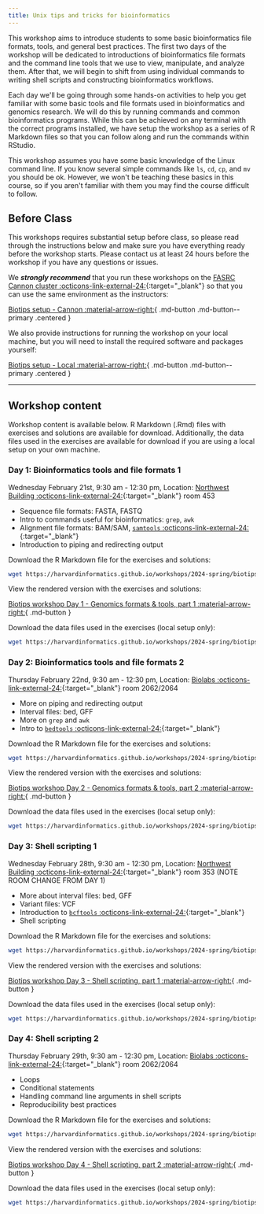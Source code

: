 ```yaml
---
title: Unix tips and tricks for bioinformatics
---
```


This workshop aims to introduce students to some basic bioinformatics file formats, tools, and general best practices. The first two days of the workshop will be dedicated to introductions of bioinformatics file formats and the command line tools that we use to view, manipulate, and analyze them. After that, we will begin to shift from using individual commands to writing shell scripts and constructing bioinformatics workflows.

Each day we'll be going through some hands-on activities to help you get familiar with some basic tools and file formats used in bioinformatics and genomics research. We will do this by running commands and common bioinformatics programs. While this can be achieved on any terminal with the correct programs installed, we have setup the workshop as a series of R Markdown files so that you can follow along and run the commands within RStudio.

This workshop assumes you have some basic knowledge of the Linux command line. If you know several simple commands like `ls`, `cd`, `cp`, and `mv` you should be ok. However, we won't be teaching these basics in this course, so if you aren't familiar with them you may find the course difficult to follow. 

## Before Class

This workshops requires substantial setup before class, so please read through the instructions below and make sure you have everything ready before the workshop starts. Please contact us at least 24 hours before the workshop if you have any questions or issues.

We **_strongly recommend_** that you run these workshops on the [FASRC Cannon cluster :octicons-link-external-24:](https://www.rc.fas.harvard.edu/cluster/){:target="_blank"} so that you can use the same environment as the instructors:

[Biotips setup - Cannon :material-arrow-right:](setup-cannon.md){ .md-button .md-button--primary .centered }

We also provide instructions for running the workshop on your local machine, but you will need to install the required software and packages yourself:

[Biotips setup - Local :material-arrow-right:](setup-local.md){ .md-button .md-button--primary .centered }

---

## Workshop content

Workshop content is available below. R Markdown (.Rmd) files with exercises and solutions are available for download. Additionally, the data files used in the exercises are available for download if you are using a local setup on your own machine.

### Day 1: Bioinformatics tools and file formats 1

Wednesday February 21st, 9:30 am - 12:30 pm, Location: [Northwest Building :octicons-link-external-24:](https://maps.app.goo.gl/1MqNswcVaTYcCx68A){:target="_blank"} room 453 

* Sequence file formats: FASTA, FASTQ
* Intro to commands useful for bioinformatics: `grep`, `awk`
* Alignment file formats: BAM/SAM, [`samtools` :octicons-link-external-24:](http://www.htslib.org/){:target="_blank"}
* Introduction to piping and redirecting output

Download the R Markdown file for the exercises and solutions:

```bash
wget https://harvardinformatics.github.io/workshops/2024-spring/biotips/Biotips-workshop-2024-Day1-student.Rmd
```

View the rendered version with the exercises and solutions:

[Biotips workshop Day 1 - Genomics formats & tools, part 1 :material-arrow-right:](https://harvardinformatics.github.io/workshops/2024-spring/biotips/Biotips-workshop-2024-Day1-instructor.html){ .md-button }

Download the data files used in the exercises (local setup only):

```bash
wget https://harvardinformatics.github.io/workshops/2024-spring/biotips/data1.zip
```

### Day 2: Bioinformatics tools and file formats 2

Thursday February 22nd, 9:30 am - 12:30 pm, Location: [Biolabs :octicons-link-external-24:](https://maps.app.goo.gl/mtqAuyd1HwFRLJyZ6){:target="_blank"} room 2062/2064 

* More on piping and redirecting output
* Interval files: bed, GFF
* More on `grep` and `awk`
* Intro to [`bedtools` :octicons-link-external-24:](https://bedtools.readthedocs.io/en/latest/index.html){:target="_blank"}

Download the R Markdown file for the exercises and solutions:

```bash
wget https://harvardinformatics.github.io/workshops/2024-spring/biotips/Biotips-workshop-2024-Day2-student.Rmd
```

View the rendered version with the exercises and solutions:

[Biotips workshop Day 2 - Genomics formats & tools, part 2 :material-arrow-right:](https://harvardinformatics.github.io/workshops/2024-spring/biotips/Biotips-workshop-2024-Day2-instructor.html){ .md-button }

Download the data files used in the exercises (local setup only):

```bash
wget https://harvardinformatics.github.io/workshops/2024-spring/biotips/data2.zip
```

### Day 3: Shell scripting 1

Wednesday February 28th, 9:30 am - 12:30 pm, Location: [Northwest Building :octicons-link-external-24:](https://maps.app.goo.gl/1MqNswcVaTYcCx68A){:target="_blank"} room 353 (NOTE ROOM CHANGE FROM DAY 1)

* More about interval files: bed, GFF
* Variant files: VCF
* Introduction to [`bcftools` :octicons-link-external-24:](https://samtools.github.io/bcftools/bcftools.html){:target="_blank"}
* Shell scripting

Download the R Markdown file for the exercises and solutions:

```bash
wget https://harvardinformatics.github.io/workshops/2024-spring/biotips/Biotips-workshop-2024-Day3-student.Rmd
```

View the rendered version with the exercises and solutions:

[Biotips workshop Day 3 - Shell scripting, part 1 :material-arrow-right:](https://harvardinformatics.github.io/workshops/2024-spring/biotips/Biotips-workshop-2024-Day3-instructor.html){ .md-button }

Download the data files used in the exercises (local setup only):

```bash
wget https://harvardinformatics.github.io/workshops/2024-spring/biotips/data3.zip
```

### Day 4: Shell scripting 2

Thursday February 29th, 9:30 am - 12:30 pm, Location: [Biolabs :octicons-link-external-24:](https://maps.app.goo.gl/mtqAuyd1HwFRLJyZ6){:target="_blank"} room 2062/2064 

* Loops
* Conditional statements
* Handling command line arguments in shell scripts
* Reproducibility best practices

Download the R Markdown file for the exercises and solutions:

```bash
wget https://harvardinformatics.github.io/workshops/2024-spring/biotips/Biotips-workshop-2024-Day4-student.Rmd
```

View the rendered version with the exercises and solutions:

[Biotips workshop Day 4 - Shell scripting, part 2 :material-arrow-right:](https://harvardinformatics.github.io/workshops/2024-spring/biotips/Biotips-workshop-2024-Day4-instructor.html){ .md-button }

Download the data files used in the exercises (local setup only):

```bash
wget https://harvardinformatics.github.io/workshops/2024-spring/biotips/data4.zip
```